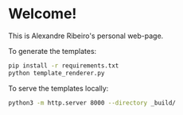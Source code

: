 # Welcome!

This is Alexandre Ribeiro's personal web-page.

To generate the templates:

```bash
pip install -r requirements.txt
python template_renderer.py
```

To serve the templates locally:

```bash
python3 -m http.server 8000 --directory _build/
```

